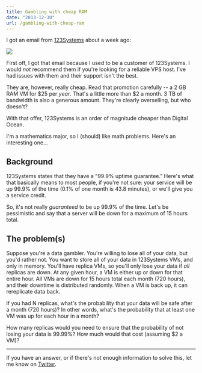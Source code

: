 ```yaml
---
title: Gambling with cheap RAM
date: "2013-12-30"
url: /gambling-with-cheap-ram
---
```



I got an email from [123Systems](https://123systems.net/) about a week ago:

![](https://31.media.tumblr.com/678055852db80bb4020e687d71b2cd1a/tumblr_inline_myn1ycfmg41rs73cz.png)

First off, I got that email because I used to be a customer of 123Systems. I would *not* recommend them if you're looking for a reliable VPS host. I've had issues with them and their support isn't the best.

They are, however, really cheap. Read that promotion carefully -- a 2 GB RAM VM for $25 per *year*. That's a little more than $2 a month. 3 TB of bandwidth is also a generous amount. They're clearly overselling, but who doesn't?

With that offer, 123Systems is an order of magnitude cheaper than Digital Ocean.

I'm a mathematics major, so I (should) like math problems. Here's an interesting one...

## Background

123Systems states that they have a "99.9% uptime guarantee." Here's what that basically means to most people, if you're not sure: your service will be up 99.9% of the time (0.1% of one month is 43.8 minutes), or we'll give you a service credit.

So, it's not really *guaranteed* to be up 99.9% of the time. Let's be pessimistic and say that a server will be down for a maximum of 15 hours total.

## The problem(s)

Suppose you're a data gambler. You're willing to lose all of your data, but you'd rather not. You want to store all of your data in 123Systems VMs, and only in memory. You'll have replica VMs, so you'll only lose your data if *all* replicas are down. At any given hour, a VM is either up or down for that entire hour. All VMs are down for 15 hours total each month (720 hours), and their downtime is distributed randomly. When a VM is back up, it can rereplicate data back.

If you had N replicas, what's the probability that your data will be safe after a month (720 hours)? In other words, what's the probability that at least one VM was up for each hour in a month?

How many replicas would you need to ensure that the probability of not losing your data is 99.99%? How much would that cost (assuming $2 a VM)?

-----

If you have an answer, or if there's not enough information to solve this, let me know on [Twitter](https://twitter.com/preetamjinka).

